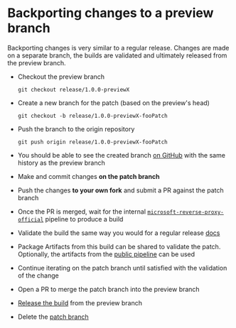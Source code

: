 # Backporting changes to a preview branch

Backporting changes is very similar to a regular release. Changes are made on a separate branch, the builds are validated and ultimately released from the preview branch.

- Checkout the preview branch

  `git checkout release/1.0.0-previewX`
- Create a new branch for the patch (based on the preview's head)

  `git checkout -b release/1.0.0-previewX-fooPatch`
- Push the branch to the origin repository

  `git push origin release/1.0.0-previewX-fooPatch`
- You should be able to see the created branch [on GitHub](https://github.com/microsoft/reverse-proxy/branches) with the same history as the preview branch
- Make and commit changes **on the patch branch**
- Push the changes **to your own fork** and submit a PR against the patch branch
- Once the PR is merged, wait for the internal [`microsoft-reverse-proxy-official`](https://dev.azure.com/dnceng/internal/_build?definitionId=809&_a=summary&view=branches) pipeline to produce a build
- Validate the build the same way you would for a regular release [docs](https://github.com/microsoft/reverse-proxy/blob/master/docs/operations/Release.md#validate-the-final-build)
- Package Artifacts from this build can be shared to validate the patch. Optionally, the artifacts from the [public pipeline](https://dev.azure.com/dnceng/public/_build?definitionId=807&view=branches) can be used
- Continue iterating on the patch branch until satisfied with the validation of the change
- Open a PR to merge the patch branch into the preview branch
- [Release the build](https://github.com/microsoft/reverse-proxy/blob/master/docs/operations/Release.md#release-the-build) from the preview branch
- Delete the [patch branch](https://github.com/microsoft/reverse-proxy/branches/yours)